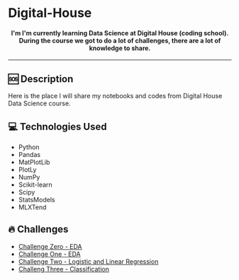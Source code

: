 # Digital-House

<h4 align="center">
  I'm I'm currently learning Data Science at Digital House (coding school). During the course we got to do a lot of challenges, there are a lot of knowledge to share.
</h4>

---
## 🆘 Description

Here is the place I will share my notebooks and codes from Digital House Data Science course.

## 💻 Technologies Used
- Python
- Pandas
- MatPlotLib
- PlotLy
- NumPy
- Scikit-learn
- Scipy
- StatsModels
- MLXTend

## 🔥 Challenges
- [Challenge Zero - EDA](https://github.com/thiago-osorio/digital-house/blob/main/desafio_0/Desafio_0.ipynb)
- [Challenge One - EDA](https://github.com/thiago-osorio/digital-house/blob/main/desafio_1/Desafio_1.ipynb)
- [Challenge Two - Logistic and Linear Regression](https://github.com/thiago-osorio/digital-house/blob/main/desafio_2/Desafio_2.ipynb)
- [Challeng Three - Classification](https://github.com/thiago-osorio/digital-house/blob/main/desafio_3/Desafio_3.ipynb)